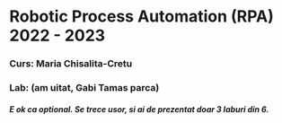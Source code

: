 # Robotic Process Automation (RPA) 2022 - 2023

### Curs: Maria Chisalita-Cretu

### Lab: (am uitat, Gabi Tamas parca)

##### E ok ca optional. Se trece usor, si ai de prezentat doar 3 laburi din 6.